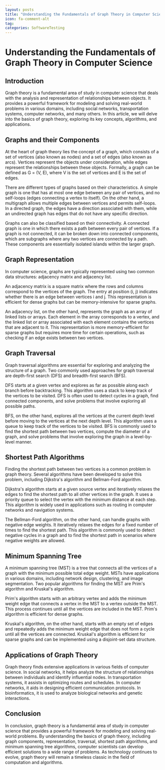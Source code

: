 ```yaml
---
layout: posts
title: "Understanding the Fundamentals of Graph Theory in Computer Science"
icon: fa-comment-alt
tag:      
categories: SoftwareTesting
---
```



# Understanding the Fundamentals of Graph Theory in Computer Science

## Introduction
Graph theory is a fundamental area of study in computer science that deals with the analysis and representation of relationships between objects. It provides a powerful framework for modeling and solving real-world problems in various domains, including social networks, transportation systems, computer networks, and many others. In this article, we will delve into the basics of graph theory, exploring its key concepts, algorithms, and applications.

## Graphs and their Components
At the heart of graph theory lies the concept of a graph, which consists of a set of vertices (also known as nodes) and a set of edges (also known as arcs). Vertices represent the objects under consideration, while edges represent the relationships between these objects. Formally, a graph can be defined as G = (V, E), where V is the set of vertices and E is the set of edges.

There are different types of graphs based on their characteristics. A simple graph is one that has at most one edge between any pair of vertices, and no self-loops (edges connecting a vertex to itself). On the other hand, a multigraph allows multiple edges between vertices and permits self-loops. In a directed graph, the edges have a direction associated with them, while an undirected graph has edges that do not have any specific direction.

Graphs can also be classified based on their connectivity. A connected graph is one in which there exists a path between every pair of vertices. If a graph is not connected, it can be broken down into connected components, which are subgraphs where any two vertices are connected by a path. These components are essentially isolated islands within the larger graph.

## Graph Representation
In computer science, graphs are typically represented using two common data structures: adjacency matrix and adjacency list.

An adjacency matrix is a square matrix where the rows and columns correspond to the vertices of the graph. The entry at position (i, j) indicates whether there is an edge between vertices i and j. This representation is efficient for dense graphs but can be memory-intensive for sparse graphs.

An adjacency list, on the other hand, represents the graph as an array of linked lists or arrays. Each element in the array corresponds to a vertex, and the linked list or array associated with each element contains the vertices that are adjacent to it. This representation is more memory-efficient for sparse graphs but requires more time for certain operations, such as checking if an edge exists between two vertices.

## Graph Traversal
Graph traversal algorithms are essential for exploring and analyzing the structure of a graph. Two commonly used approaches for graph traversal are depth-first search (DFS) and breadth-first search (BFS).

DFS starts at a given vertex and explores as far as possible along each branch before backtracking. This algorithm uses a stack to keep track of the vertices to be visited. DFS is often used to detect cycles in a graph, find connected components, and solve problems that involve exploring all possible paths.

BFS, on the other hand, explores all the vertices at the current depth level before moving to the vertices at the next depth level. This algorithm uses a queue to keep track of the vertices to be visited. BFS is commonly used to find the shortest path between two vertices, compute the diameter of a graph, and solve problems that involve exploring the graph in a level-by-level manner.

## Shortest Path Algorithms
Finding the shortest path between two vertices is a common problem in graph theory. Several algorithms have been developed to solve this problem, including Dijkstra's algorithm and Bellman-Ford algorithm.

Dijkstra's algorithm starts at a given source vertex and iteratively relaxes the edges to find the shortest path to all other vertices in the graph. It uses a priority queue to select the vertex with the minimum distance at each step. This algorithm is widely used in applications such as routing in computer networks and navigation systems.

The Bellman-Ford algorithm, on the other hand, can handle graphs with negative edge weights. It iteratively relaxes the edges for a fixed number of times to find the shortest path. This algorithm is commonly used to detect negative cycles in a graph and to find the shortest path in scenarios where negative weights are allowed.

## Minimum Spanning Tree
A minimum spanning tree (MST) is a tree that connects all the vertices of a graph with the minimum possible total edge weight. MSTs have applications in various domains, including network design, clustering, and image segmentation. Two popular algorithms for finding the MST are Prim's algorithm and Kruskal's algorithm.

Prim's algorithm starts with an arbitrary vertex and adds the minimum weight edge that connects a vertex in the MST to a vertex outside the MST. This process continues until all the vertices are included in the MST. Prim's algorithm is efficient for dense graphs.

Kruskal's algorithm, on the other hand, starts with an empty set of edges and repeatedly adds the minimum weight edge that does not form a cycle until all the vertices are connected. Kruskal's algorithm is efficient for sparse graphs and can be implemented using a disjoint-set data structure.

## Applications of Graph Theory
Graph theory finds extensive applications in various fields of computer science. In social networks, it helps analyze the structure of relationships between individuals and identify influential nodes. In transportation systems, it assists in optimizing routes and schedules. In computer networks, it aids in designing efficient communication protocols. In bioinformatics, it is used to analyze biological networks and genetic interactions.

## Conclusion
In conclusion, graph theory is a fundamental area of study in computer science that provides a powerful framework for modeling and solving real-world problems. By understanding the basics of graph theory, including graph components, representation, traversal, shortest path algorithms, and minimum spanning tree algorithms, computer scientists can develop efficient solutions to a wide range of problems. As technology continues to evolve, graph theory will remain a timeless classic in the field of computation and algorithms.